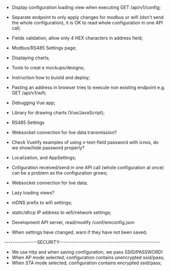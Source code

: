 - Display configuration loading view when executing GET /api/v1/config;
- Separate endpoint to only apply changes for modbus or wifi (don't send the whole configuration),
  it is OK to read whole configuration in one API call;
- Fields validation, allow only 4 HEX characters in address field;

- Modbus/RS485 Settings page;
- Displaying charts;
- Tools to creat e mockups/designs;
- Instruction how to buiold and deploy;
- Pasting an address in browser tries to execute non existing endpoint e.g. GET /api/v1/wifi;
- Debugging Vue app;
- Library for drawing charts (Vue/JavaScript);
- RS485 Settings
- Websocket connection for live data transmission?
- Check Vuetify examples of using v-text-field password with icnos, do we show/hide password properly?
- Localization, and AppSettings;
- Cnfiguration received/send in one API call (whole configuration at once) can be a problem as the configuration grows;

- Websocket connection for live data;
- Lazy loading views?
- mDNS prefix to wifi settings;
- static/dhcp IP address to wifi/network settings;
- Development API server, read/modify /conf/emconfig.json
- When settings have changed, warn if they have not been saved;

----------------SECURITY-------------------------------------------------

- We use http and when saving configuration, we pass SSID/PASSWORD!
- When AP mode selected, configuration contains unencrypted ssid/pass;
- When STA mode selected, configuration contains encrypted ssid/pass;
